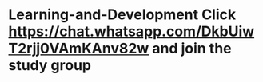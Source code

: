 # Learning-and-Development Click https://chat.whatsapp.com/DkbUiwT2rjj0VAmKAnv82w  and join the study group
